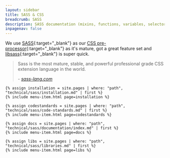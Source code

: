 ```yaml
---
layout: sidebar
title: SASS & CSS
breadcrumb: SASS
description: SASS documentation (mixins, functions, variables, selectors) and code style guide
inpagenav: false
---
```


We use [SASS](http://sass-lang.com/){:target="_blank"} as our [CSS pre-processor](https://github.com/showcases/css-preprocessors){:target="_blank"} as it's mature, got a great feature set and [libsass](https://github.com/sass/libsass){:target="_blank"} is super quick.

<blockquote class="quote">
    <p>Sass is the most mature, stable, and powerful professional grade CSS extension language in the world.</p>
    <footer>
        - <cite><a href="http://sass-lang.com/" target="_blank" rel="noopener external">sass-lang.com</a></cite>
    </footer>
</blockquote>

<div class="grid">

    {% assign installation = site.pages | where: "path", "technical/sass/installation.md" | first %}
    {% include menu-item.html page=installation %}

    {% assign codestandards = site.pages | where: "path", "technical/sass/code-standards.md" | first %}
    {% include menu-item.html page=codestandards %}

    {% assign docs = site.pages | where: "path", "technical/sass/documentation/index.md" | first %}
    {% include menu-item.html page=docs %}

    {% assign libs = site.pages | where: "path", "technical/sass/libraries.md" | first %}
    {% include menu-item.html page=libs %}

</div>
